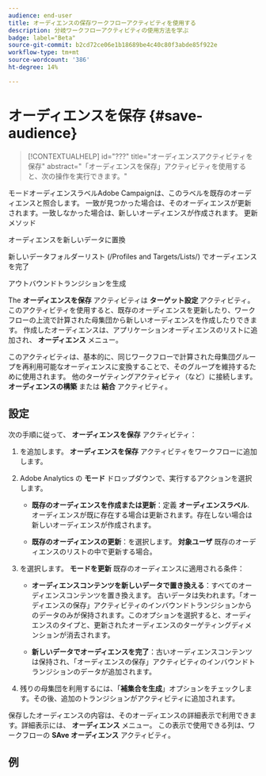 ```yaml
---
audience: end-user
title: オーディエンスの保存ワークフローアクティビティを使用する
description: 分岐ワークフローアクティビティの使用方法を学ぶ
badge: label="Beta"
source-git-commit: b2cd72ce06e1b18689be4c40c80f3abde85f922e
workflow-type: tm+mt
source-wordcount: '386'
ht-degree: 14%

---
```



# オーディエンスを保存 {#save-audience}

>[!CONTEXTUALHELP]
>id="???"
>title="オーディエンスアクティビティを保存"
>abstract="「オーディエンスを保存」アクティビティを使用すると、次の操作を実行できます。"

モードオーディエンスラベルAdobe Campaignは、このラベルを既存のオーディエンスと照合します。 一致が見つかった場合は、そのオーディエンスが更新されます。一致しなかった場合は、新しいオーディエンスが作成されます。
更新メソッド

オーディエンスを新しいデータに置換

新しいデータフォルダーリスト (/Profiles and Targets/Lists/) でオーディエンスを完了

アウトバウンドトランジションを生成


The **オーディエンスを保存** アクティビティは **ターゲット設定** アクティビティ。 このアクティビティを使用すると、既存のオーディエンスを更新したり、ワークフローの上流で計算された母集団から新しいオーディエンスを作成したりできます。 作成したオーディエンスは、アプリケーションオーディエンスのリストに追加され、 **オーディエンス** メニュー。

このアクティビティは、基本的に、同じワークフローで計算された母集団グループを再利用可能なオーディエンスに変換することで、そのグループを維持するために使用されます。 他のターゲティングアクティビティ（など）に接続します。 **オーディエンスの構築** または **結合** アクティビティ。

## 設定

次の手順に従って、 **オーディエンスを保存** アクティビティ：

1. を追加します。 **オーディエンスを保存** アクティビティをワークフローに追加します。

   <!--![](../assets/workflow-save-audience.png)-->

1. Adobe Analytics の **モード** ドロップダウンで、実行するアクションを選択します。

   * **既存のオーディエンスを作成または更新**：定義 **オーディエンスラベル**. オーディエンスが既に存在する場合は更新されます。存在しない場合は新しいオーディエンスが作成されます。

   * **既存のオーディエンスの更新**：を選択します。 **対象ユーザ** 既存のオーディエンスのリストの中で更新する場合。

1. を選択します。 **モードを更新** 既存のオーディエンスに適用される条件：

   * **オーディエンスコンテンツを新しいデータで置き換える**：すべてのオーディエンスコンテンツを置き換えます。 古いデータは失われます。「オーディエンスの保存」アクティビティのインバウンドトランジションからのデータのみが保持されます。このオプションを選択すると、オーディエンスのタイプと、更新されたオーディエンスのターゲティングディメンションが消去されます。

   * **新しいデータでオーディエンスを完了**：古いオーディエンスコンテンツは保持され、「オーディエンスの保存」アクティビティのインバウンドトランジションのデータが追加されます。

1. 残りの母集団を利用するには、「**補集合を生成**」オプションをチェックします。その後、追加のトランジションがアクティビティに追加されます。

保存したオーディエンスの内容は、そのオーディエンスの詳細表示で利用できます。詳細表示には、 **オーディエンス** メニュー。 この表示で使用できる列は、ワークフローの **SAve オーディエンス** アクティビティ。


## 例



